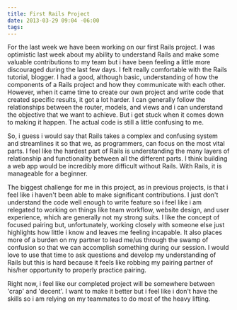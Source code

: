 ```yaml
---
title: First Rails Project
date: 2013-03-29 09:04 -06:00
tags:
---
```


For the last week we have been working on our first Rails project. I was optimistic last week about my ability to understand Rails and make some valuable contributions to my team but i have been feeling a little more discouraged during the last few days. I felt really comfortable with the Rails tutorial, blogger. I had a good, although basic, understanding of how the components of a Rails project and how they communicate with each other. However, when it came time to create our own project and write code that created specific results, it got a lot harder. I can generally follow the relationships between the router, models, and views and i can understand the objective that we want to achieve. But i get stuck when it comes down to making it happen. The actual code is still a little confusing to me.

So, i guess i would say that Rails takes a complex and confusing system and streamlines it so that we, as programmers, can focus on the most vital parts. I feel like the hardest part of Rails is understanding the many layers of relationship and functionality between all the different parts. I think building a web app would be incredibly more difficult without Rails. With Rails, it is manageable for a beginner.

The biggest challenge for me in this project, as in previous projects, is that i feel like i haven't been able to make significant contributions. I just don't understand the code well enough to write feature so i feel like i am relegated to working on things like team workflow, website design, and user experience, which are generally not my strong suits. I like the concept of focused pairing but, unfortunately, working closely with someone else just highlights how little i know and leaves me feeling incapable. It also places more of a burden on my partner to lead me/us through the swamp of confusion so that we can accomplish something during our session. I would love to use that time to ask questions and develop my understanding of Rails but this is hard because it feels like robbing my pairing partner of his/her opportunity to properly practice pairing.

Right now, i feel like our completed project will be somewhere between 'crap' and 'decent'. I want to make it better but i feel like i don't have the skills so i am relying on my teammates to do most of the heavy lifting.